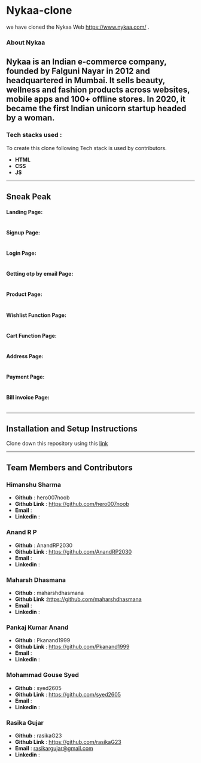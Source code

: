# Nykaa-clone
we have cloned the Nykaa Web https://www.nykaa.com/ .
  
### About Nykaa
Nykaa is an Indian e-commerce company, founded by Falguni Nayar in 2012 and headquartered in Mumbai. It sells beauty, wellness and fashion products across websites, mobile apps and 100+ offline stores. In 2020, it became the first Indian unicorn startup headed by a woman.
---
### Tech stacks used :
To create this clone following Tech stack is used by contributors.


*  **HTML** 
*  **CSS** 
*  **JS** 

<hr/>

## Sneak Peak
#### Landing Page:
<img src=""/>

#### Signup Page:
<img src=""/>

#### Login Page:
<img src=""/>

#### Getting otp by email Page:
<img src=""/>

#### Product Page:
<img src=""/>

#### Wishlist Function Page:
<img src=""/>

#### Cart Function Page:
<img src=""/>


####  Address Page:
<img src=""/>

#### Payment Page:
<img src=""/>

#### Bill invoice Page:
<img src=""/>

<hr/>

## Installation and Setup Instructions
Clone down this repository using this <a href="https://github.com/hero007noob/Nykaa-clone">link</a>



<hr/>

## Team Members and Contributors

### Himanshu Sharma
- **Github** : hero007noob
- **Github Link** : https://github.com/hero007noob
- **Email** : 
- **Linkedin** : 

### Anand R P
- **Github** : AnandRP2030
- **Github Link** : https://github.com/AnandRP2030
- **Email** : 
- **Linkedin** : 

### Maharsh Dhasmana
- **Github** : maharshdhasmana
- **Github Link** :https://github.com/maharshdhasmana
- **Email** : 
- **Linkedin** : 

### Pankaj Kumar Anand
- **Github** : Pkanand1999
- **Github Link** : https://github.com/Pkanand1999
- **Email** : 
- **Linkedin** : 

### Mohammad Gouse Syed
- **Github** : syed2605
- **Github Link** : https://github.com/syed2605
- **Email** : 
- **Linkedin** : 

### Rasika Gujar
- **Github** : rasikaG23
- **Github Link** : https://github.com/rasikaG23
- **Email** : rasikargujar@gmail.com
- **Linkedin** :   







